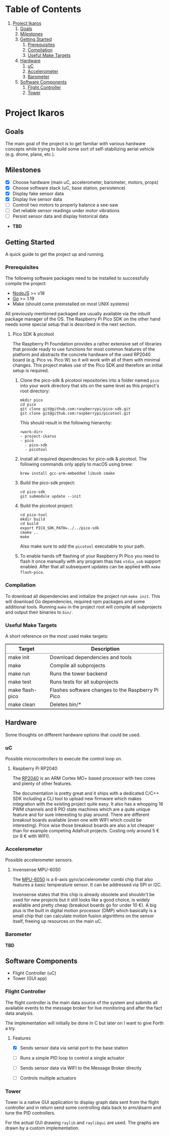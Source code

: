 # Table of Contents

1.  [Project Ikaros](#org9bfe191)
    1.  [Goals](#org8f84d66)
    2.  [Milestones](#orgd1a2004)
    3.  [Getting Started](#orgc228aee)
        1.  [Prerequisites](#org5898dce)
        2.  [Compilation](#org4436a0c)
        3.  [Useful Make Targets](#org9d393f8)
    4.  [Hardware](#org1b31121)
        1.  [uC](#org855b405)
        2.  [Accelerometer](#org877ed4e)
        3.  [Barometer](#org88017d0)
    5.  [Software Components](#org778b74b)
        1.  [Flight Controller](#org4886648)
        2.  [Tower](#org4a253cd)


<a id="org9bfe191"></a>

# Project Ikaros


<a id="org8f84d66"></a>

## Goals

The main goal of the project is to get familiar with various
hardware concepts while trying to build some sort of
self-stabilizing aerial vehicle (e.g. drone, plane, etc.).


<a id="orgd1a2004"></a>

## Milestones

-   [X] Choose hardware (main uC, accelerometer, barometer, motors,
    props)
-   [X] Choose software stack (uC, base station, persistence)
-   [X] Display fake sensor data
-   [X] Display live sensor data
-   [ ] Controll two motors to properly balance a see-saw
-   [ ] Get reliable sensor readings under motor vibrations
-   [ ] Persist sensor data and display historical data
-   **TBD**


<a id="orgc228aee"></a>

## Getting Started

A quick guide to get the project up and running.


<a id="org5898dce"></a>

### Prerequisites

The following software packages need to be installed to
successfully compile the project:

-   [NodeJS](https://nodejs.org/en/download/) >= v18
-   [Go](https://go.dev/doc/install) >= 1.19
-   Make (should come preinstalled on most UNIX systems)

All previously mentioned packaged are usually available via the
inbuilt package manager of the OS. The Raspberry Pi Pico SDK on
the other hand needs some special setup that is described in the
next section.

1.  Pico SDK & picotool

    The Raspberry Pi Foundation provides a rather extensive set of
    libraries that provide ready to use functions for most common
    features of the platform and abstracts the concrete hardware of
    the used RP2040 board (e.g. Pico vs. Pico W) so it will work
    with all of them with minimal changes. This project makes use of
    the Pico SDK and therefore an initial setup is required.
    
    1.  Clone the pico-sdk & picotool repositories into a folder
        named `pico` into your work directory that sits on the same
        level as this project's root directory:
        
            mkdir pico
            cd pico
            git clone git@github.com:raspberrypi/pico-sdk.git
            git clone git@github.com:raspberrypi/picotool.git
        
        This should result in the following hierarchy:
        
            <work-dir>
            - project-ikarus
            - pico
              - pico-sdk
              - picotool
    
    2.  Install all required dependencies for pico-sdk &
        picotool. The following commands only apply to macOS using
        brew:
        
            brew install gcc-arm-embedded libusb cmake
    
    3.  Build the pico-sdk project:
        
            cd pico-sdk
            git submodule update --init
    
    4.  Build the picotool project:
        
            cd pico-tool
            mkdir build
            cd build
            export PICO_SDK_PATH=../../pico-sdk
            cmake ..
            make
        
        Also make sure to add the `picotool` executable to your
        path.
    
    5.  To enable hands off flashing of your Raspberry Pi Pico you
        need to flash it once manually with any program thas has
        `stdio_usb` support enabled. After that all subsequent
        updates can be applied with `make flash-pico`.


<a id="org4436a0c"></a>

### Compilation

To download all dependencies and initialize the project run `make
     init`. This will download Go dependencies, required npm packages
and some additional tools. Running `make` in the project root
will compile all subprojects and output their binaries to `bin/`.


<a id="org9d393f8"></a>

### Useful Make Targets

A short reference on the most used make targets:

<table border="2" cellspacing="0" cellpadding="6" rules="groups" frame="hsides">


<colgroup>
<col  class="org-left" />

<col  class="org-left" />
</colgroup>
<thead>
<tr>
<th scope="col" class="org-left">Target</th>
<th scope="col" class="org-left">Description</th>
</tr>
</thead>

<tbody>
<tr>
<td class="org-left">make init</td>
<td class="org-left">Download dependencies and tools</td>
</tr>


<tr>
<td class="org-left">make</td>
<td class="org-left">Compile all subprojects</td>
</tr>


<tr>
<td class="org-left">make run</td>
<td class="org-left">Runs the tower backend</td>
</tr>


<tr>
<td class="org-left">make test</td>
<td class="org-left">Runs tests for all subprojects</td>
</tr>


<tr>
<td class="org-left">make flash-pico</td>
<td class="org-left">Flashes software changes to the Raspberry Pi Pico</td>
</tr>


<tr>
<td class="org-left">make clean</td>
<td class="org-left">Deletes bin/*</td>
</tr>
</tbody>
</table>


<a id="org1b31121"></a>

## Hardware

Some thoughts on different hardware options that could be used.


<a id="org855b405"></a>

### uC

Possible microcontrollers to execute the control loop on.

1.  Raspberry Pi RP2040

    The [RP2040](https://www.raspberrypi.com/products/rp2040/) is an ARM Cortex MO+ based processor with two cores
    and plenty of other features.
    
    The documentation is pretty great and it ships with a dedicated
    C/C++ SDK including a CLI tool to upload new firmware which
    makes integration with the existing project quite easy. It also
    has a whopping 16 PWM channels and 8 PIO state machines which
    are a quite unique feature and for sure interesting to play
    around. There are different breakout boards available (even one
    with WIFI which could be interesting). Price wise those breakout
    boards are also a lot cheaper than for example competing
    Adafruit projects. Costing only around 5 € (or 8 € with WIFI).


<a id="org877ed4e"></a>

### Accelerometer

Possible accelerometer sensors.

1.  Invensense MPU-6050

    The [MPU-6050](https://invensense.tdk.com/products/motion-tracking/6-axis/mpu-6050/) is a 6-axis gyro/accelerometer combi chip that also
    features a basic temperature sensor. It can be addressed via SPI
    or I2C.
    
    Invensense states that this chip is already obsolete and
    shouldn't be used for new projects but it still looks like a
    good choice, is widely available and pretty cheap (breakout
    boards go for under 10 €). A big plus is the built in digital
    motion processor (DMP) which basically is a small chip that can
    calculate motion fusion algorithms on the sensor itself, freeing
    up resources on the main uC.


<a id="org88017d0"></a>

### Barometer

**TBD**


<a id="org778b74b"></a>

## Software Components

-   Flight Controller (uC)
-   Tower (GUI app)


<a id="org4886648"></a>

### Flight Controller

The flight controller is the main data source of the system and
submits all available events to the message broker for live
monitoring and after the fact data analysis.

The implementation will initially be done in C but later on I
want to give Forth a try.

1.  Features

    -   [X] Sends sensor data via serial port to the base station
    -   [ ] Runs a simple PID loop to control a single actuator
    -   [ ] Sends sensor data via WIFI to the Message Broker directly
    -   [ ] Controls multiple actuators


<a id="org4a253cd"></a>

### Tower

Tower is a native GUI application to display graph data sent from
the flight controller and in return send some controlling data
back to arm/disarm and tune the PID controllers.

For the actual GUI drawing `raylib` and `raylibgui` are used. The
graphs are drawn by a custom implementation.

